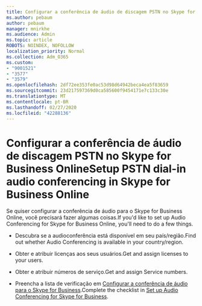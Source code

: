 ```yaml
---
title: Configurar a conferência de áudio de discagem PSTN no Skype for Business Online
ms.author: pebaum
author: pebaum
manager: mnirkhe
ms.audience: Admin
ms.topic: article
ROBOTS: NOINDEX, NOFOLLOW
localization_priority: Normal
ms.collection: Adm_O365
ms.custom:
- "9001521"
- "3577"
- "3579"
ms.openlocfilehash: 2df72ee353fe0ac53d98d64942beca4ea5f83659
ms.sourcegitcommit: 23d217597369d0ca585600f9454171e7c133c30e
ms.translationtype: MT
ms.contentlocale: pt-BR
ms.lasthandoff: 02/27/2020
ms.locfileid: "42288136"
---
```

# <a name="setup-pstn-dial-in-audio-conferencing-in-skype-for-business-online"></a><span data-ttu-id="d3f4a-102">Configurar a conferência de áudio de discagem PSTN no Skype for Business Online</span><span class="sxs-lookup"><span data-stu-id="d3f4a-102">Setup PSTN dial-in audio conferencing in Skype for Business Online</span></span>

<span data-ttu-id="d3f4a-103">Se quiser configurar a conferência de áudio para o Skype for Business Online, você precisará fazer algumas coisas.</span><span class="sxs-lookup"><span data-stu-id="d3f4a-103">If you'd like to set up Audio Conferencing for Skype for Business Online, you'll need to do a few things.</span></span> 

- <span data-ttu-id="d3f4a-104">Descubra se a audioconferência está disponível em seu país/região.</span><span class="sxs-lookup"><span data-stu-id="d3f4a-104">Find out whether Audio Conferencing is available in your country/region.</span></span>

- <span data-ttu-id="d3f4a-105">Obter e atribuir licenças aos seus usuários.</span><span class="sxs-lookup"><span data-stu-id="d3f4a-105">Get and assign licenses to your users.</span></span>

- <span data-ttu-id="d3f4a-106">Obter e atribuir números de serviço.</span><span class="sxs-lookup"><span data-stu-id="d3f4a-106">Get and assign Service numbers.</span></span>

- <span data-ttu-id="d3f4a-107">Preencha a lista de verificação em [Configurar a conferência de áudio para o Skype for Business](https://docs.microsoft.com/SkypeForBusiness/audio-conferencing-in-office-365/set-up-audio-conferencing).</span><span class="sxs-lookup"><span data-stu-id="d3f4a-107">Complete the checklist in [Set up Audio Conferencing for Skype for Business](https://docs.microsoft.com/SkypeForBusiness/audio-conferencing-in-office-365/set-up-audio-conferencing).</span></span>
